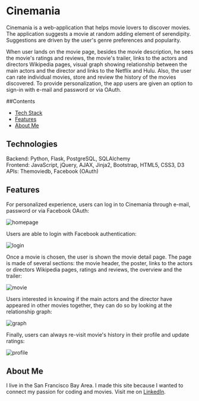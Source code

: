 # Cinemania

Cinemania is a web-application that helps movie lovers to discover movies. The application suggests a movie at random adding element of serendipity. Suggestions are driven by the user's genre preferences and popularity. 

When user lands on the movie page, besides the movie description, he sees the movie's ratings and reviews, the movie's trailer, links to the actors and directors Wikipedia pages, visual graph showing relationship between the main actors and the director and links to the Netflix and Hulu. Also, the user can rate individual movies, store and review the history of the movies discovered. To provide personalization, the app users are given an option to sign-in with e-mail and password or via OAuth.

##Contents
* [Tech Stack](#technologies)
* [Features](#features)
* [About Me](#aboutme)

## <a name="technologies"></a>Technologies
Backend: Python, Flask, PostgreSQL, SQLAlchemy<br/>
Frontend: JavaScript, jQuery, AJAX, Jinja2, Bootstrap, HTML5, CSS3, D3<br/>
APIs: Themoviedb, Facebook (OAuth)<br/>

## <a name="features"></a>Features

For personalized experience, users can log in to Cinemania through e-mail, password or via Facebook OAuth:

![homepage](https://cloud.githubusercontent.com/assets/10794461/23692569/66504c64-0384-11e7-8870-dc9abe1d191b.png)

Users are able to login with Facebook authentication:

![login](https://cloud.githubusercontent.com/assets/10794461/23692570/6651844e-0384-11e7-84ad-c265a99e912f.png)

Once a movie is chosen, the user is shown the movie detail page. The page is made of several sections: the movie header, the poster, links to the actors or directors Wikipedia pages, ratings and reviews, the overview and the trailer:

![movie](https://cloud.githubusercontent.com/assets/10794461/23692566/664c2abc-0384-11e7-8050-ca61b7599f5c.png)

Users interested in knowing if the main actors and the director have appeared in other movies together, they can do so by looking at the relationship graph:

![graph](https://cloud.githubusercontent.com/assets/10794461/23692567/664e5b20-0384-11e7-96f4-1b171b85d11e.png)

Finally, users can always re-visit movie's history in their profile and update ratings:

![profile](https://cloud.githubusercontent.com/assets/10794461/23692568/664f40f8-0384-11e7-8e26-b7aa1f812e5c.png)

## <a name="aboutme"></a>About Me
I live in the San Francisco Bay Area. I made this site because I wanted to connect my passion for coding and movies.
Visit me on [LinkedIn](https://www.linkedin.com/in/oxana-matveyuk).
